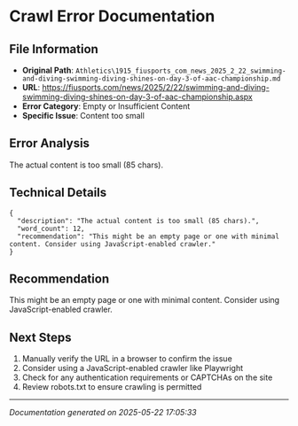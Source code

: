 # Crawl Error Documentation

## File Information
- **Original Path**: `Athletics\1915_fiusports_com_news_2025_2_22_swimming-and-diving-swimming-diving-shines-on-day-3-of-aac-championship.md`
- **URL**: https://fiusports.com/news/2025/2/22/swimming-and-diving-swimming-diving-shines-on-day-3-of-aac-championship.aspx
- **Error Category**: Empty or Insufficient Content
- **Specific Issue**: Content too small

## Error Analysis
The actual content is too small (85 chars).

## Technical Details
```
{
  "description": "The actual content is too small (85 chars).",
  "word_count": 12,
  "recommendation": "This might be an empty page or one with minimal content. Consider using JavaScript-enabled crawler."
}
```

## Recommendation
This might be an empty page or one with minimal content. Consider using JavaScript-enabled crawler.

## Next Steps
1. Manually verify the URL in a browser to confirm the issue
2. Consider using a JavaScript-enabled crawler like Playwright
3. Check for any authentication requirements or CAPTCHAs on the site
4. Review robots.txt to ensure crawling is permitted

---
*Documentation generated on 2025-05-22 17:05:33*
